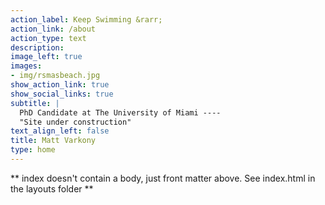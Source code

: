 ```yaml
---
action_label: Keep Swimming &rarr;
action_link: /about
action_type: text
description: 
image_left: true
images:
- img/rsmasbeach.jpg
show_action_link: true
show_social_links: true
subtitle: | 
  PhD Candidate at The University of Miami ----
  "Site under construction"
text_align_left: false
title: Matt Varkony
type: home
---
```


** index doesn't contain a body, just front matter above.
See index.html in the layouts folder **
